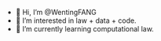 - 👋 Hi, I’m @WentingFANG
- 👀 I’m interested in law + data + code.
- 🌱 I’m currently learning computational law.
